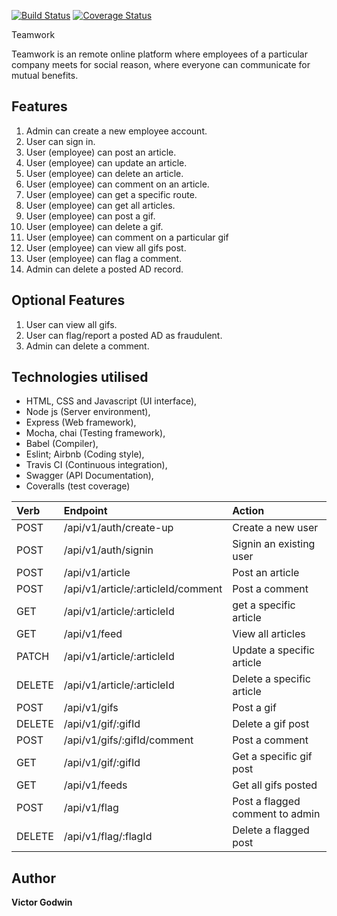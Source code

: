 [![Build Status](https://travis-ci.org/cstudio7/TeamWork.svg?branch=dev)](https://travis-ci.org/cstudio7/TeamWork) [![Coverage Status](https://coveralls.io/repos/github/cstudio7/TeamWork/badge.svg?branch=dev)](https://coveralls.io/github/cstudio7/TeamWork?branch=dev)
 
Teamwork

Teamwork is an remote online platform where employees of a particular company meets for social reason, where everyone can communicate for mutual benefits.


 ## Features

1. Admin can create a new employee account.
2. User can sign in.
3. User (employee) can post an article.
4. User (employee) can update an article.
5. User (employee) can delete an article.
6. User (employee) can comment on an article.
7. User (employee) can get a specific route.
8. User (employee) can get all articles.
9. User (employee) can post a gif.
10. User (employee) can delete a gif.
11. User (employee) can comment on a particular gif
12. User (employee) can view all gifs post.
13. User (employee) can flag a comment.
14. Admin can delete a posted AD record.



## Optional Features


 1. User can view all gifs.
 2. User can flag/report a posted AD as fraudulent.
 3. Admin can delete a comment.


 
## Technologies utilised

- HTML, CSS and Javascript (UI interface),
- Node js (Server environment),
- Express (Web framework),
- Mocha, chai (Testing framework),
- Babel (Compiler),
- Eslint; Airbnb (Coding style),
- Travis CI (Continuous integration),
- Swagger (API Documentation),
- Coveralls (test coverage)









| Verb     | Endpoint                                                           | Action
| :------- | :---------------------------------------------------------------   | :---------------------------------------------
| POST     | /api/v1/auth/create-up                                             | Create a new user
| POST     | /api/v1/auth/signin                                                | Signin an existing user
| POST     | /api/v1/article                                                    | Post an article
| POST     | /api/v1/article/:articleId/comment                                 | Post a comment
| GET      | /api/v1/article/:articleId                                         | get a specific article
| GET      | /api/v1/feed                                                       | View all articles
| PATCH    | /api/v1/article/:articleId                                         | Update a specific article
| DELETE   | /api/v1/article/:articleId                                         | Delete a specific article
| POST     | /api/v1/gifs                                                       | Post a gif
| DELETE   | /api/v1/gif/:gifId                                                 | Delete a gif post
| POST     | /api/v1/gifs/:gifId/comment                                        | Post a comment
| GET      | /api/v1/gif/:gifId                                                 | Get a specific gif post
| GET      | /api/v1/feeds                                                      |Get all gifs posted
| POST     | /api/v1/flag                                                       | Post a flagged comment to admin
| DELETE   | /api/v1/flag/:flagId                                               | Delete a flagged post



## Author

**Victor Godwin**
